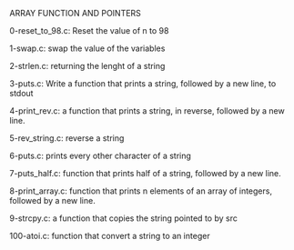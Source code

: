 ARRAY FUNCTION AND POINTERS

0-reset_to_98.c: Reset the value of n to 98

1-swap.c: swap the value of the variables

2-strlen.c: returning the lenght of a string

3-puts.c: Write a function that prints a string, followed by a new line, to stdout

4-print_rev.c: a function that prints a string, in reverse, followed by a new line.

5-rev_string.c: reverse a string

6-puts.c: prints every other character of a string

7-puts_half.c: function that prints half of a string, followed by a new line.

8-print_array.c: function that prints n elements of an array of integers, followed by a new line.

9-strcpy.c: a function that copies the string pointed to by src

100-atoi.c: function that convert a string to an integer
